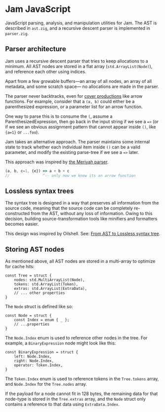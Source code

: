 # Jam JavaScript

JavaScript parsing, analysis, and manipulation utilities for Jam.
The AST is described in `ast.zig`, and a recursive descent parser is implemented in `parser.zig`.

## Parser architecture 

Jam uses a recursive descent parser that tries to keep allocations to a minimum.
All AST nodes are stored in a flat array (`std.ArrayList(Node)`), and reference each other using indices.

Apart from a few growable buffers—an array of all nodes, an array of all metadata, and some scratch space—
no allocations are made in the parser.

The parser never backtracks, even for [cover productions](https://tc39.es/ecma262/#prod-CoverParenthesizedExpressionAndArrowParameterList) like arrow functions.
For example, consider that a `(a, b)` could either be a parenthesized expression, or a parameter list for an arrow function.

One way to parse this is to consume the `(`, assume a ParenthesizedExpression, then go back in the input string if we see a `=>`
(or if we see an obvious assignment pattern that cannot appear inside `()`, like `{a=1}` or `...foo`).

Jam takes an alternative approach.
The parser maintains some internal state to track whether each individual item inside `()` can be a valid parameter,
and modify the existing parse-tree if we see a `=>` later.

This approach was inspired by [the Meriyah parser](https://github.com/meriyah/meriyah).

```js
(a, b, c=1, {e}) => a + b + c
//               ^-- only now we know its an arrow function
```

## Lossless syntax trees 

The syntax tree is designed in a way that preserves all information from the source code,
meaning that the source code can be completely re-constructed from the AST, without any loss of information.
Owing to this decision, building source-transformation tools like minifiers and formatters becomes easier.

This design was inspired by Oilshell.
See: [From AST to Lossless syntax tree](https://www.oilshell.org/blog/2017/02/11.html).

## Storing AST nodes

As mentioned above, all AST nodes are stored in a multi-array to optimize for cache hits:

```zig
const Tree = struct {
    nodes: std.MultiArrayList(Node),
    tokens: std.ArrayList(Token),
    extras: std.ArrayList(ExtraData),
    // ... other properties
}
```

The `Node` struct is defined like so:

```zig
const Node = struct {
    const Index = enum { _ };
    // ...properties
}
```

The `Node.Index` enum is used to reference other nodes in the tree.
For example, a `BinaryExpression` node might look like this:

```zig
const BinaryExpression = struct {
    left: Node.Index,
    right: Node.Index,
    operator: Token.Index,
}
```

The `Token.Index` enum is used to reference tokens in the `Tree.tokens` array,
and `Node.Index` for the `Tree.nodes` array.

If the payload for a node cannot fit in 128 bytes, the remaining data for that node-type
is stored in the `Tree.extras` array, and the `Node` struct only contains a reference to that data
using `ExtraData.Index`.


